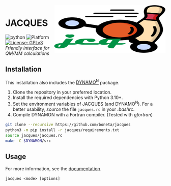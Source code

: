 <img width="350" height="150" src="./docs/jacques_logo.svg" align="right" />

# JACQUES

![python](https://img.shields.io/badge/python-3.10+-red.svg)
![Platform](https://img.shields.io/badge/platform-linux-lightgrey.svg)
[![License: GPLv3](https://img.shields.io/badge/license-GPLv3-blue.svg)](https://www.gnu.org/licenses/gpl-3.0) \
*Friendly interface for QM/MM calculations*

## Installation
This installation also includes the [DYNAMO<sup>N</sup>](https://github.com/boneta/dynamon) package.

1. Clone the repository in your preferred location.
2. Install the required dependencies with Python 3.10+.
3. Set the environment variables of JACQUES (and DYNAMO<sup>N</sup>). For a better usability, *source* the file `jacques.rc` in your *.bashrc*.
4. Compile DYNAMON with a Fortran compiler. (Tested with *gfortran*)

```bash
git clone --recursive https://github.com/boneta/jacques
python3 -m pip install -r jacques/requirements.txt
source jacques/jacques.rc
make -C $DYNAMON/src
```

## Usage
For more information, see the [documentation](./docs/README.md).
```
jacques <mode> [options]
```
